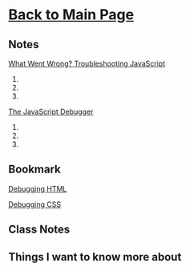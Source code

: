 # [Back to Main Page](https://reecerenninger.github.io/reading-notes/)

## Notes

[What Went Wrong? Troubleshooting JavaScript](https://developer.mozilla.org/en-US/docs/Learn/JavaScript/First_steps/What_went_wrong)

1.
2.
3.

[The JavaScript Debugger](https://developer.mozilla.org/en-US/docs/Learn/Common_questions/What_are_browser_developer_tools#the_javascript_debugger)

1.
2.
3.

## Bookmark

[Debugging HTML](https://developer.mozilla.org/en-US/docs/Learn/HTML/Introduction_to_HTML/Debugging_HTML)

[Debugging CSS](https://developer.mozilla.org/en-US/docs/Learn/CSS/Building_blocks/Debugging_CSS)

## Class Notes

## Things I want to know more about
